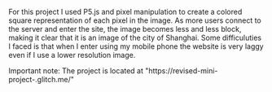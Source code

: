 For this project I used P5.js and pixel manipulation to create a colored square representation of each pixel in the image. As more users connect to the server and enter the site, the image becomes less and less block, making it clear that it is an image of the city of Shanghai. Some difficuluties I faced is that when I enter using my mobile phone the website is very laggy even if I use a lower resolution image.

Important note: The project is located at "https://revised-mini-project-.glitch.me/"
